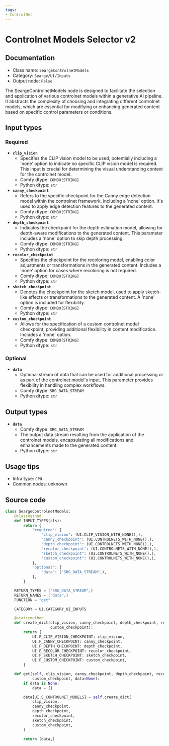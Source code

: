 ```yaml
---
tags:
- ControlNet
---
```


# Controlnet Models Selector v2
## Documentation
- Class name: `SeargeControlnetModels`
- Category: `Searge/UI/Inputs`
- Output node: `False`

The SeargeControlnetModels node is designed to facilitate the selection and application of various controlnet models within a generative AI pipeline. It abstracts the complexity of choosing and integrating different controlnet models, which are essential for modifying or enhancing generated content based on specific control parameters or conditions.
## Input types
### Required
- **`clip_vision`**
    - Specifies the CLIP vision model to be used, potentially including a 'none' option to indicate no specific CLIP vision model is required. This input is crucial for determining the visual understanding context for the controlnet model.
    - Comfy dtype: `COMBO[STRING]`
    - Python dtype: `str`
- **`canny_checkpoint`**
    - Refers to the specific checkpoint for the Canny edge detection model within the controlnet framework, including a 'none' option. It's used to apply edge detection features to the generated content.
    - Comfy dtype: `COMBO[STRING]`
    - Python dtype: `str`
- **`depth_checkpoint`**
    - Indicates the checkpoint for the depth estimation model, allowing for depth-aware modifications to the generated content. This parameter includes a 'none' option to skip depth processing.
    - Comfy dtype: `COMBO[STRING]`
    - Python dtype: `str`
- **`recolor_checkpoint`**
    - Specifies the checkpoint for the recoloring model, enabling color adjustments or transformations in the generated content. Includes a 'none' option for cases where recoloring is not required.
    - Comfy dtype: `COMBO[STRING]`
    - Python dtype: `str`
- **`sketch_checkpoint`**
    - Denotes the checkpoint for the sketch model, used to apply sketch-like effects or transformations to the generated content. A 'none' option is included for flexibility.
    - Comfy dtype: `COMBO[STRING]`
    - Python dtype: `str`
- **`custom_checkpoint`**
    - Allows for the specification of a custom controlnet model checkpoint, providing additional flexibility in content modification. Includes a 'none' option.
    - Comfy dtype: `COMBO[STRING]`
    - Python dtype: `str`
### Optional
- **`data`**
    - Optional stream of data that can be used for additional processing or as part of the controlnet model's input. This parameter provides flexibility in handling complex workflows.
    - Comfy dtype: `SRG_DATA_STREAM`
    - Python dtype: `str`
## Output types
- **`data`**
    - Comfy dtype: `SRG_DATA_STREAM`
    - The output data stream resulting from the application of the controlnet models, encapsulating all modifications and enhancements made to the generated content.
    - Python dtype: `str`
## Usage tips
- Infra type: `CPU`
- Common nodes: unknown


## Source code
```python
class SeargeControlnetModels:
    @classmethod
    def INPUT_TYPES(cls):
        return {
            "required": {
                "clip_vision": (UI.CLIP_VISION_WITH_NONE(),),
                "canny_checkpoint": (UI.CONTROLNETS_WITH_NONE(),),
                "depth_checkpoint": (UI.CONTROLNETS_WITH_NONE(),),
                "recolor_checkpoint": (UI.CONTROLNETS_WITH_NONE(),),
                "sketch_checkpoint": (UI.CONTROLNETS_WITH_NONE(),),
                "custom_checkpoint": (UI.CONTROLNETS_WITH_NONE(),),
            },
            "optional": {
                "data": ("SRG_DATA_STREAM",),
            },
        }

    RETURN_TYPES = ("SRG_DATA_STREAM",)
    RETURN_NAMES = ("data",)
    FUNCTION = "get"

    CATEGORY = UI.CATEGORY_UI_INPUTS

    @staticmethod
    def create_dict(clip_vision, canny_checkpoint, depth_checkpoint, recolor_checkpoint, sketch_checkpoint,
                    custom_checkpoint):
        return {
            UI.F_CLIP_VISION_CHECKPOINT: clip_vision,
            UI.F_CANNY_CHECKPOINT: canny_checkpoint,
            UI.F_DEPTH_CHECKPOINT: depth_checkpoint,
            UI.F_RECOLOR_CHECKPOINT: recolor_checkpoint,
            UI.F_SKETCH_CHECKPOINT: sketch_checkpoint,
            UI.F_CUSTOM_CHECKPOINT: custom_checkpoint,
        }

    def get(self, clip_vision, canny_checkpoint, depth_checkpoint, recolor_checkpoint, sketch_checkpoint,
            custom_checkpoint, data=None):
        if data is None:
            data = {}

        data[UI.S_CONTROLNET_MODELS] = self.create_dict(
            clip_vision,
            canny_checkpoint,
            depth_checkpoint,
            recolor_checkpoint,
            sketch_checkpoint,
            custom_checkpoint,
        )

        return (data,)

```
